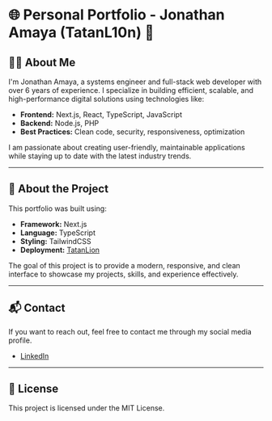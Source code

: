 # 🌐 Personal Portfolio - Jonathan Amaya (TatanL10n) 🚀

## 👨‍💻 About Me
I'm Jonathan Amaya, a systems engineer and full-stack web developer with over 6 years of experience. I specialize in building efficient, scalable, and high-performance digital solutions using technologies like:

- **Frontend:** Next.js, React, TypeScript, JavaScript  
- **Backend:** Node.js, PHP  
- **Best Practices:** Clean code, security, responsiveness, optimization  

I am passionate about creating user-friendly, maintainable applications while staying up to date with the latest industry trends.

---

## 📖 About the Project
This portfolio was built using:

- **Framework:** Next.js  
- **Language:** TypeScript  
- **Styling:** TailwindCSS  
- **Deployment:** [TatanLion](https://tatanlion.netlify.app/)

The goal of this project is to provide a modern, responsive, and clean interface to showcase my projects, skills, and experience effectively.

---

## 📬 Contact
If you want to reach out, feel free to contact me through my social media profile.

- [LinkedIn](https://www.linkedin.com/in/jonathan-amaya-mendieta/) 

---

## 📝 License
This project is licensed under the MIT License.
